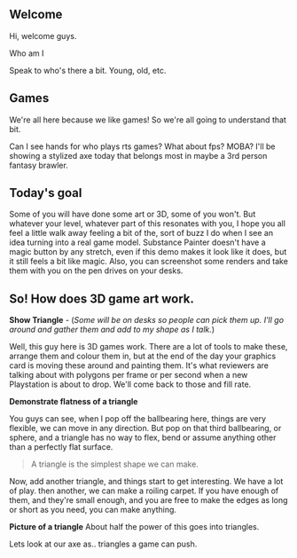 

## Welcome
Hi, welcome guys.

Who am I

Speak to who's there a bit. Young, old, etc.

## Games
We're all here because we like games! So we're all going to understand that bit.

Can I see hands for who plays rts games?
What about fps? MOBA? 
I'll be showing a stylized axe today that belongs most in maybe a 3rd person fantasy brawler.

## Today's goal

Some of you will have done some art or 3D, some of you won't. But whatever your level, whatever part of this resonates with you, I hope you all feel a little walk away feeling a bit of the, sort of buzz I do when I see an idea turning into a real game model. Substance Painter doesn't have a magic button by any stretch, even if this demo makes it look like it does, but it still feels a bit like magic. Also, you can screenshot some renders and take them with you on the pen drives on your desks.

## So! How does 3D game art work.

**Show Triangle** - (_Some will be on desks so people can pick them up. I'll go around and gather them and add to my shape as I talk._)

Well, this guy here is 3D games work. There are a lot of tools to make these, arrange them and colour them in, but at the end of the day your graphics card is moving these around and painting them. It's what reviewers are talking about with polygons per frame or per second when a new Playstation is about to drop. We'll come back to those and fill rate.

**Demonstrate flatness of a triangle**

You guys can see, when I pop off the ballbearing here, things are very flexible, we can move in any direction. But pop on that third ballbearing, or sphere, and a triangle has no way to flex, bend or assume anything other than a perfectly flat surface. 

> A triangle is the simplest shape we can make.  

Now, add another triangle, and things start to get interesting. We have a lot of play. then another, we can make a roiling carpet. If you have enough of them, and they're small enough, and you are free to make the edges as long or short as you need, you can make anything.

**Picture of a triangle**
About half the power of this goes into triangles.

Lets look at our axe as.. triangles a game can push.
